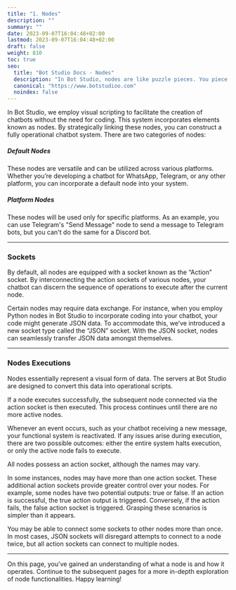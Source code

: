 ```yaml
---
title: "1. Nodes"
description: ""
summary: ""
date: 2023-09-07T16:04:48+02:00
lastmod: 2023-09-07T16:04:48+02:00
draft: false
weight: 810
toc: true
seo:
  title: "Bot Studio Docs - Nodes"
  description: "In Bot Studio, nodes are like puzzle pieces. You piece them together to easily create your chatbots. Click here to learn more."
  canonical: "https://www.botstudioo.com"
  noindex: false
---
```


In Bot Studio, we employ visual scripting to facilitate the creation of chatbots without the need for coding. This system incorporates elements known as nodes. By strategically linking these nodes, you can construct a fully operational chatbot system. There are two categories of nodes:

##### Default Nodes

These nodes are versatile and can be utilized across various platforms. Whether you’re developing a chatbot for WhatsApp, Telegram, or any other platform, you can incorporate a default node into your system.

##### Platform Nodes

These nodes will be used only for specific platforms. As an example, you can use Telegram's "Send Message" node to send a message to Telegram bots, but you can't do the same for a Discord bot.

---

### Sockets

By default, all nodes are equipped with a socket known as the “Action” socket. By interconnecting the action sockets of various nodes, your chatbot can discern the sequence of operations to execute after the current node.

Certain nodes may require data exchange. For instance, when you employ Python nodes in Bot Studio to incorporate coding into your chatbot, your code might generate JSON data. To accommodate this, we’ve introduced a new socket type called the “JSON” socket. With the JSON socket, nodes can seamlessly transfer JSON data amongst themselves.

---

### Nodes Executions

Nodes essentially represent a visual form of data. The servers at Bot Studio are designed to convert this data into operational scripts.

If a node executes successfully, the subsequent node connected via the action socket is then executed. This process continues until there are no more active nodes.

Whenever an event occurs, such as your chatbot receiving a new message, your functional system is reactivated. If any issues arise during execution, there are two possible outcomes: either the entire system halts execution, or only the active node fails to execute.

All nodes possess an action socket, although the names may vary.

In some instances, nodes may have more than one action socket. These additional action sockets provide greater control over your nodes. For example, some nodes have two potential outputs: true or false. If an action is successful, the true action output is triggered. Conversely, if the action fails, the false action socket is triggered. Grasping these scenarios is simpler than it appears.

You may be able to connect some sockets to other nodes more than once. In most cases, JSON sockets will disregard attempts to connect to a node twice, but all action sockets can connect to multiple nodes.

---

On this page, you've gained an understanding of what a node is and how it operates. Continue to the subsequent pages for a more in-depth exploration of node functionalities. Happy learning!